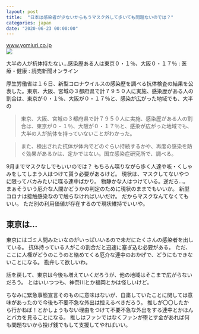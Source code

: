 ```yaml
---
layout: post
title:  "日本は感染者が少ないからもうマスク外して歩いても問題ないのでは？"
categories: japan
date: "2020-06-23 00:00:00"
---
```



<div class="card">
  <a href="https://www.yomiuri.co.jp/medical/20200616-OYT1T50163/"></a>
  <div class="card__header">
    <a href="https://www.yomiuri.co.jp/medical/20200616-OYT1T50163/">www.yomiuri.co.jp</a>
  </div>
  <div class="card__image">
    <img src="https://www.yomiuri.co.jp/ogp.jpg?type=ogp">
  </div>
  <div class="card__title">
    <p>大半の人が抗体持たない…感染歴ある人は東京０・１％、大阪０・１７％ : 医療・健康 : 読売新聞オンライン</p>
  </div>
  <div class="card__description">
    <p>厚生労働省は１６日、新型コロナウイルスの感染歴を調べる抗体検査の結果を公表した。東京、大阪、宮城の３都府県で計７９５０人に実施、感染歴がある人の割合は、東京が０・１％、大阪が０・１７％と、感染が広がった地域でも、大半の</p>
  </div>
</div>


> 東京、大阪、宮城の３都府県で計７９５０人に実施、感染歴がある人の割合は、東京が０・１％、大阪が０・１７％と、感染が広がった地域でも、大半の人が抗体を持っていないことがわかった。

> また、検出された抗体が体内でどのぐらい持続するかや、再度の感染を防ぐ効果があるかは、定かではない。国立感染症研究所で、調べる。

9月までマスクなしでもいいのでは？
もちろん喋りながら歩く人達や咳・くしゃみをしてしまう人はつけて貰う必要があるけど。
現状は、マスクしてないやつに限ってバカみたいに喋る連中ばかり。
物静かな人はつけている。逆だろ...。
まぁそういう厄介な人間かどうかの判定のために現状のままでもいいか。
新型コロナは接触感染なので触らなければいいだけ。
だからマスクなんてなくてもいい。
ただ別の利用価値が存在するので現状維持でいいや。

## 東京は...

東京にはゴミ人間みたいなのがいっぱいいるので未だにたくさんの感染者を出している。
抗体持っている人がこの割合だと迅速に塞ぎ込む必要がある。
ただ、ここに人権がどうのこうのと絡めてくる厄介な連中のおかげで、どうにもできないことになる。
勘弁して欲しいわ。

話を戻して、東京は今後も増えていくだろうが、他の地域はそこまで広がらないだろう。
とはいいつつも、神奈川とか福岡とかは怪しいけど。

ちなみに緊急事態宣言そのものに意味はないが、自粛していたことに関しては意味があったので今後も不要不急な外出は控えるべきだろう。
推しが〇〇したから行かねば！とかしょうもない理由をつけて不要不急な外出をする連中とかほんとバカを見ることになる。
推しはファンではなくファンが堕とす金があれば何も問題ないから投げ銭でもして支援してやればいい。




